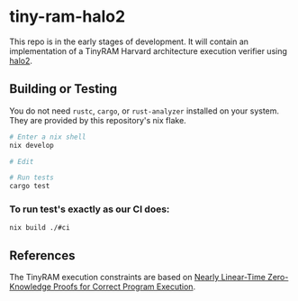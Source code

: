 # tiny-ram-halo2

This repo is in the early stages of development.
It will contain an implementation of a TinyRAM Harvard architecture execution verifier using [halo2](https://github.com/zcash/halo2).

## Building or Testing

You do not need `rustc`, `cargo`, or `rust-analyzer` installed on your system. They are provided by this repository's nix flake.
```bash
# Enter a nix shell
nix develop

# Edit

# Run tests
cargo test
```

### To run test's exactly as our CI does:

`nix build ./#ci`


## References

The TinyRAM execution constraints are based on [Nearly Linear-Time Zero-Knowledge Proofs for Correct Program Execution](https://eprint.iacr.org/2018/380).
